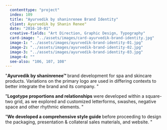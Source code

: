 ```yaml
---
  contenttype: "project"
  index: 109
  title: "Ayurvedik by shaninrenee Brand Identity"
  client: Ayurvedik by Shanin Renee"
  date: "2016-10-01"
  creative-fields: "Art Direction, Graphic Design, Typography"
  card-image: "../assets/images/card-ayurvedik-brand-identity.jpg"
  image-1: "../assets/images/ayurvedik-brand-identity-01.jpg"
  image-2: "../assets/images/ayurvedik-brand-identity-02.jpg"
  image-3: "../assets/images/ayurvedik-brand-identity-03.jpg"
  image-4: ""
  see-also: "106, 107, 108"
---
```


<p className=copy_A>"<strong>Ayurvedik by shaninrenee™ </strong> brand development for spa and skincare products. Variations on the primary logo are used in differing contexts to better integrate the brand and its company.
"</p>
<p className=copy_B>"<strong>Logotype proportions and relationships </strong> were developed within a square-two grid, as we explored and customized letterforms, swashes, negative space and other rhythmic elements.
"</p>
<p className=copy_C>"<strong>We developed a comprehensive style guide </strong> before proceeding to design the packaging, presentation & collateral sales materials, and website.
"</p>
<p className=copy_D></p>
